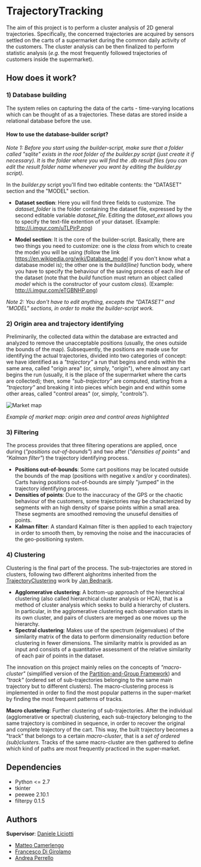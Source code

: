 # TrajectoryTracking
The aim of this project is to perform a cluster analysis of 2D general trajectories. Specifically, the concerned trajectories are acquired by sensors settled on the carts of a supermarket during the common daily activity of the customers. The cluster analysis can be then finalized to perform statistic analysis (_e.g._ the most frequently followed trajectories of customers inside the supermarket).

## How does it work?
### 1) Database building
The system relies on capturing the data of the carts - time-varying locations which can be thought of as a trajectories. These datas are stored inside a relational database before the use.

#### How to use the database-builder script?
_Note 1: Before you start using the builder-script, make sure that a folder called "sqlite" exists in the root folder of the builder.py script (just create it if necessary). It is the folder where you will find the .db result files (you can edit the result folder name whenever you want by editing the builder.py script)._

In the _builder.py_ script you'll find two editable contents: the "DATASET" section and the "MODEL" section.
* __Dataset section__: Here you will find three fields to customize. The *dataset_folder* is the folder containing the dataset file, expressed by the second editable variable *dataset_file*. Editing the *dataset_ext* allows you to specify the text-file extention of your dataset. (Example: http://i.imgur.com/uTLPjrP.png)

* __Model section__: It is the core of the builder-script. Basically, there are two things you need to customize: one is the *class* from which to create the model you will be using (follow the link https://en.wikipedia.org/wiki/Database_model if you don't know what a database model is); the other one is the *build(line)* function body, where you have to specify the behaviour of the saving process of each *line* of the dataset (note that the *build* function must return an object called *model* which is the constructor of your custom *class*). (Example: http://i.imgur.com/eTGBNHP.png)

_Note 2: You don't have to edit anything, excepts the "DATASET" and "MODEL" sections, in order to make the builder-script work._

### 2) Origin area and trajectory identifying
Preliminarily, the collected data within the database are extracted and analyzed to remove the unacceptable positions (usually, the ones outside the bounds of the map). Subsequently, the positions are made use for identifying the actual trajectories, divided into two categories of concept: we have identified as a _"trajectory"_ a run that begins and ends within the same area, called "origin area" (or, simply, "origin"), where almost any cart begins the run (usually, it is the place of the supermarket where the carts are collected); then, some _"sub-trajectory"_ are computed, starting from a _"trajectory"_ and breaking it into pieces which begin and end within some other areas, called "control areas" (or, simply, "controls").

![Market map](http://i.imgur.com/dLzksR8.png)

_Example of market map: origin area and control areas highlighted_

### 3) Filtering
The process provides that three filtering operations are applied, once during (_"positions out-of-bounds"_) and two after (_"densities of points"_ and _"Kalman filter"_) the trajectory identifying process.
* __Positions out-of-bounds__: Some cart positions may be located outside the bounds of the map (positions with negative x and/or y coordinates). Carts having positions out-of-bounds are simply "jumped" in the trajectory identifying process.
* __Densities of points__: Due to the inaccuracy of the GPS or the chaotic behaviour of the customers, some trajectories may be characterized by segments with an high density of sparse points within a small area. These segments are smoothed removing the unuseful densities of points.
* __Kalman filter__: A standard Kalman filter is then applied to each trajectory in order to smooth them, by removing the noise and the inaccuracies of the geo-positioning system.

### 4) Clustering
Clustering is the final part of the process. The sub-trajectories are stored in clusters, following two different alghoritms inherited from the [TrajectoryClustering](https://github.com/bednarikjan/TrajectoryClustering) work by [Jan Bednarik](https://github.com/bednarikjan).

* __Agglomerative clustering__: A bottom-up approach of the hierarchical clustering (also called hierarchical
cluster analysis or HCA), that is a method of cluster analysis which seeks to build a hierarchy of clusters.
In particular, in the agglomerative clustering each observation starts in its own cluster, and pairs of clusters are
merged as one moves up the hierarchy.
* __Spectral clustering__: Makes use of the spectrum (eigenvalues) of the similarity matrix of the data
to perform dimensionality reduction before clustering in fewer dimensions. The similarity matrix is provided as
an input and consists of a quantitative assessment of the relative similarity of each pair of points in the dataset.

The innovation on this project mainly relies on the concepts of _"macro-cluster"_ (simplified version of the [Partition-and-Group Framework](http://hanj.cs.illinois.edu/pdf/sigmod07_jglee.pdf)) and _"track"_ (ordered set of sub-trajectories belonging to the same main trajectory but to different clusters). The macro-clustering process is implemented in order to find the most popular patterns in the super-market by finding the most frequent patterns of tracks.

__Macro clustering__: Further clustering of sub-trajectories. After the individual (agglomerative or spectral) clustering, each sub-trajectory belonging to the same trajectory is combined in sequence, in order to recover the original and complete trajectory of the cart. This way, the built trajectory becomes a "track" that belongs to a certain _macro-cluster_, that is a _set of ordered (sub)clusters_. Tracks of the same macro-cluster are then gathered to define which kind of paths are most frequently practiced in the super-market.

## Dependencies
* Python <= 2.7
* tkinter
* peewee 2.10.1
* filterpy 0.1.5

## Authors
__Supervisor__: [Daniele Liciotti](https://github.com/danielelic)
* [Matteo Camerlengo](https://github.com/MatteoCamerlengo)
* [Francesco Di Girolamo](https://github.com/francescodigirolamo)
* [Andrea Perrello](https://github.com/AndreaPerrello)
